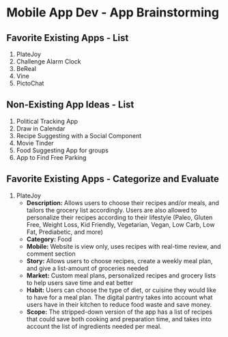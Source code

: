 Mobile App Dev - App Brainstorming
===

## Favorite Existing Apps - List
1. PlateJoy
2. Challenge Alarm Clock
3. BeReal
4. Vine
5. PictoChat

## Non-Existing App Ideas - List
1. Political Tracking App
2. Draw in Calendar
3. Recipe Suggesting with a Social Component
4. Movie Tinder 
5. Food Suggesting App for groups
6. App to Find Free Parking

## Favorite Existing Apps - Categorize and Evaluate
1. PlateJoy
   - **Description:** Allows users to choose their recipes and/or meals, and tailors the grocery list accordingly. Users are also allowed to personalize their recipes according to their lifestyle (Paleo, Gluten Free, Weight Loss, Kid Friendly, Vegetarian, Vegan, Low Carb, Low Fat, Prediabetic, and more)
   - **Category:** Food
   - **Mobile:** Website is view only, uses recipes with real-time review, and comment section
   - **Story:** Allows users to choose recipes, create a weekly meal plan, and give a list-amount of groceries needed
   - **Market:** Custom meal plans, personalized recipes and grocery lists to help users save time and eat better 
   - **Habit:** Users can choose the type of diet, or cuisine they would like to have for a meal plan. The digital pantry takes into account what users have in their kitchen to reduce food waste and save money.
   - **Scope:** The stripped-down version of the app has a list of recipes that could save both cooking and preparation time, and takes into account the list of ingredients needed per meal.
